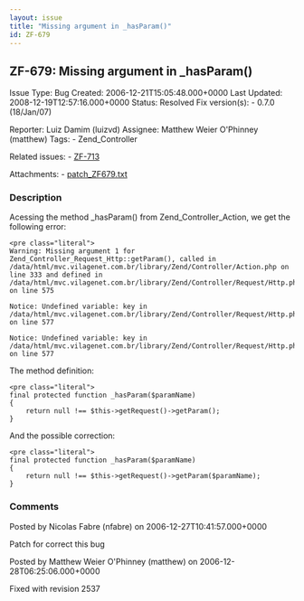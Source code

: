 ```yaml
---
layout: issue
title: "Missing argument in _hasParam()"
id: ZF-679
---
```


ZF-679: Missing argument in \_hasParam()
----------------------------------------

 Issue Type: Bug Created: 2006-12-21T15:05:48.000+0000 Last Updated: 2008-12-19T12:57:16.000+0000 Status: Resolved Fix version(s): - 0.7.0 (18/Jan/07)
 
 Reporter:  Luiz Damim (luizvd)  Assignee:  Matthew Weier O'Phinney (matthew)  Tags: - Zend\_Controller
 
 Related issues: - [ZF-713](/issues/browse/ZF-713)
 
 Attachments: - [patch\_ZF679.txt](/issues/secure/attachment/10194/patch_ZF679.txt)
 
### Description

Acessing the method \_hasParam() from Zend\_Controller\_Action, we get the following error:

 
    <pre class="literal">
    Warning: Missing argument 1 for Zend_Controller_Request_Http::getParam(), called in 
    /data/html/mvc.vilagenet.com.br/library/Zend/Controller/Action.php on line 333 and defined in /data/html/mvc.vilagenet.com.br/library/Zend/Controller/Request/Http.php on line 575
    
    Notice: Undefined variable: key in /data/html/mvc.vilagenet.com.br/library/Zend/Controller/Request/Http.php on line 577
    
    Notice: Undefined variable: key in /data/html/mvc.vilagenet.com.br/library/Zend/Controller/Request/Http.php on line 577


The method definition:

 
    <pre class="literal">
    final protected function _hasParam($paramName)
    {
        return null !== $this->getRequest()->getParam();
    }


And the possible correction:

 
    <pre class="literal">
    final protected function _hasParam($paramName)
    {
        return null !== $this->getRequest()->getParam($paramName);
    }


 

 

### Comments

Posted by Nicolas Fabre (nfabre) on 2006-12-27T10:41:57.000+0000

Patch for correct this bug

 

 

Posted by Matthew Weier O'Phinney (matthew) on 2006-12-28T06:25:06.000+0000

Fixed with revision 2537

 

 